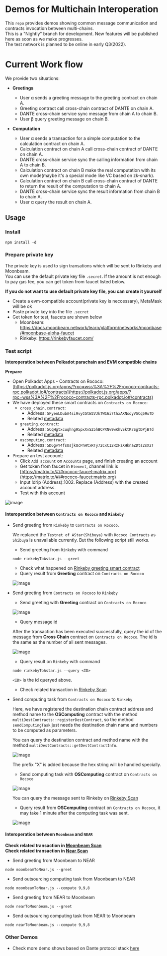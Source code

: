 # Demos for Multichain Interoperation

This `repo` provides demos showing common message communication and contracts invocation between multi-chains.  
This is a "Nightly" branch for development. New features will be published here as soon as we make progresses.  
The test network is planned to be online in early Q3(2022).

# Current Work flow
We provide two situations:
- **Greetings**
  * User α sends a greeting message to the greeting contract on chain A.
  * Greeting contract call cross-chain contract of DANTE on chain A.
  * DANTE cross-chain service sync message from chain A to chain B.
  * User β query greeting message on chain B.

- **Computation**
  * User α sends a transaction for a simple computation to the calculation contract on chain A.
  * Calculation contract on chain A call cross-chain contract of DANTE on chain A.
  * DANTE cross-chain service sync the calling information from chain A to chain B.
  * Calculation contract on chain B make the real computation with its own mode(maybe it's a special mode like VC based on zk-snark).
  * Calculation contract on chain B call cross-chain contract of DANTE to return the result of the computation to chain A.
  * DANTE cross-chain service sync the result information from chain B to chain A.
  * User α query the result on chain A.

## Usage

### Install
```
npm install -d
```

### Prepare private key
The private key is used to sign transations which will be sent to Rinkeby and Moonbeam.  
You can use the default private key file `.secret`. If the amount is not enough to pay gas fee, you can get token from faucet listed below.  

**If you do not want to use default private key file, you can create it yourself**
- Create a evm-compatible account(private key is neccessary), MetaMask will be ok
- Paste private key into the file `.secret`
- Get token for test, faucets are shown below
  - Moonbeam: https://docs.moonbeam.network/learn/platform/networks/moonbase/#moonbase-alpha-faucet
  - Rinkeby: https://rinkebyfaucet.com/

### Test script

**Interoperation between Polkadot parachain and EVM compatible chains**

**Prepare**
- Open Polkadot Apps - Contracts on Rococo: [https://polkadot.js.org/apps/?rpc=wss%3A%2F%2Frococo-contracts-rpc.polkadot.io#/contracts](https://polkadot.js.org/apps/?rpc=wss%3A%2F%2Frococo-contracts-rpc.polkadot.io#/contracts)
- We have deployed these smart contracts on `Contracts on Rococo`:
    - `cross_chain.contract`: 
        - Address: `5FyenLDubA4si9vyCGtW3VJkTW16i7thxAXNsoyVSCq59uTD`
        - Related [metadata](../../src/ink!/core-contract/bin/)
    - `greeting.contract`:          
        - Address: `5CqHgtxcuqhng95pxXvS25hBCPXNv9wKhvSktK7SgtDPjBTd`
        - Related [metadata](../../src/ink!/usage-contract/greeting/bin/)
    - `oscomputing.contract`:
        - Address: `5D6gvY4fsUsjkQcPnHtxRTy72CxC12RzFzXHknaZDts2sX2T`
        - Related [metadata](../../src/ink!/usage-contract/oscomputing/bin/)
- Prepare an test account:
    - Click `Add account` on `Accounts` page, and finish creating an account
    - Get token from faucet in `Element`, channel link is [https://matrix.to/#/#rococo-faucet:matrix.org](https://matrix.to/#/#rococo-faucet:matrix.org)
    - Input !drip (Address):1002. Replace (Address) with the created account address.
    - Test with this account

![image](https://user-images.githubusercontent.com/83757490/174969528-b880803b-1e27-47d0-80cb-d4bed375cf1d.png)

#### **Interoperation between `Contracts on Rococo` and `Rinkeby`**

- Send greeting from `Rinkeby` to `Contracts on Rococo`. 

  We replaced the `Testnet of AStar(Shibuya)` with `Rococo Contracts` as `Shibuya` is unavailable currently. But the following script still works.

  - Send greeting from `Rinkeby` with command
  
  ```
  node rinkebyToAstar.js --greet
  ```
  - Check what happened on [Rinkeby greeting smart contract](https://rinkeby.etherscan.io/address/0x32272DA543c8B7f394B2c0d578bc76A0e7F25Ffe)
  - Query result from **Greeting** contract on `Contracts on Rococo`

  ![image](https://user-images.githubusercontent.com/83757490/174969839-f4733c11-02b7-4c82-942c-5cecbff87e51.png)

- Send greeting from `Contracts on Rococo` to `Rinkeby`

  - Send greeting with **Greeting** contract on `Contracts on Rococo`

  ![image](https://user-images.githubusercontent.com/83757490/174970370-b6cc7bf5-dc77-45c6-b377-7316b2c88529.png)

  - Query message id
  
  After the transaction has been executed successfully, query the id of the message from **Cross Chain** contract on `Contracts on Rococo`. The id is the same as the number of all sent messages.

  ![image](https://user-images.githubusercontent.com/83757490/175046819-1c4adfca-ea46-466d-a0bb-0bb75d68bfd4.png)

  - Query result on `Rinkeby` with command
  
  ```
  node rinkebyToAstar.js --query <ID>
  ```
  `<ID>` is the id queryed above. 
  
  - Check related transaction in [Rinkeby Scan](https://rinkeby.etherscan.io/)


- Send computing task from `Contracts on Rococo` to `Rinkeby`

  Here, we have registered the destination chain contract address and method name to the **OSComputing** contract with the method `multiDestContracts::registerDestContract`, so the method `sendComputingTask` just needs the destination chain name and numbers to be computed as parameters.

  You can query the destination contract and method name with the method `multiDestContracts::getDestContractInfo`.

  ![image](https://user-images.githubusercontent.com/83757490/175050523-834eefc0-f742-4cec-9e3d-ff23a1a24482.png)

  The prefix "X" is added because the hex string will be handled specially.

  - Send computing task with **OSComputing** contract on `Contracts on Rococo`

  ![image](https://user-images.githubusercontent.com/83757490/174970600-bb4855ff-5a7f-4b1f-b744-193d97c297fe.png)

  You can query the message sent to Rinkeby on [Rinkeby Scan](https://rinkeby.etherscan.io/address/0x359d5510405093f7Ea15408a0A3F52c52730A77e)

  - Query result from **OSComputing** contract on `Contracts on Rococo`, it may take 1 minute after the computing task was sent.

  ![image](https://user-images.githubusercontent.com/83757490/174970671-81320a68-4d66-407f-8998-a85aee26fdb9.png)

#### **Interoperation between `Moonbeam` and `NEAR`**  

**Check related transaction in [Moonbeam Scan](https://moonbase.moonscan.io/)**  
**Check related transaction in [Near Scan](https://explorer.testnet.near.org/)**

- Send greeting from Moonbeam to NEAR
```
node moonbeamToNear.js --greet
```

- Send outsourcing computing task from Moonbeam to NEAR
```
node moonbeamToNear.js --compute 9,9,8
```

- Send greeting from NEAR to Moonbeam
```
node nearToMoonbeam.js --greet
```

- Send outsourcing computing task from NEAR to Moonbeam 
```
node nearToMoonbeam.js --compute 9,9,8
```

### Other Demos
* Check more demo shows based on Dante protocol stack [here](https://github.com/dantenetwork/Demo-Show)
